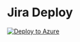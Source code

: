 # Jira Deploy

[![Deploy to Azure](https://azuredeploy.net/deploybutton.png)](https://azuredeploy.net/?ptmpl=azuredeploy.parameters.json)

